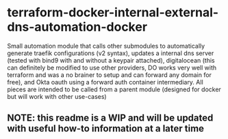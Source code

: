 # terraform-docker-internal-external-dns-automation-docker
Small automation module that calls other submodules to automatically generate traefik configurations (v2 syntax), updates a internal dns server (tested with bind9 with and without a keypair attached), digitalocean (this can definitely be modified to use other providers, DO works very well with terraform and was a no brainer to setup and can forward any domain for free), and Okta oauth using a forward auth container intermediary. All pieces are intended to be called from a parent module (designed for docker but will work with other use-cases)

## NOTE: this readme is a WIP and will be updated with useful how-to information at a later time
